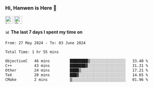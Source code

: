 ### Hi, Hanwen is Here 👋
<p>
	<a href="https://www.linkedin.com/in/liu-hanwen/"><img src="https://img.shields.io/badge/@hanwen-0A66C2?style=flat&logo=LinkedIn&logoColor=white" alt="Linkedin"  height="25px"/></a> 
	<a href="https://scholar.google.com/citations?user=HDF0su0AAAAJ"><img src="https://img.shields.io/badge/scholar-4385FE.svg?&style=plastic&logo=google-scholar&logoColor=white" alt="Google Scholar" height="25px"> </a>
</p>

📊 **The last 7 days I spent my time on** 
<!--START_SECTION:waka-->

```txt
From: 27 May 2024 - To: 03 June 2024

Total Time: 1 hr 55 mins

ObjectiveC   46 mins         ████████▒░░░░░░░░░░░░░░░░   33.40 %
C++          43 mins         ███████▓░░░░░░░░░░░░░░░░░   31.31 %
Other        24 mins         ████▒░░░░░░░░░░░░░░░░░░░░   17.21 %
TeX          20 mins         ███▓░░░░░░░░░░░░░░░░░░░░░   14.65 %
CMake        2 mins          ▒░░░░░░░░░░░░░░░░░░░░░░░░   01.96 %
```

<!--END_SECTION:waka-->


<!--
**david990917/david990917** is a ✨ _special_ ✨ repository because its `README.md` (this file) appears on your GitHub profile.

Here are some ideas to get you started:

- 🔭 I’m currently working on ...
- 🌱 I’m currently learning ...
- 👯 I’m looking to collaborate on ...
- 🤔 I’m looking for help with ...
- 💬 Ask me about ...
- 📫 How to reach me: ...
- 😄 Pronouns: ...
- ⚡ Fun fact: ...
-->
